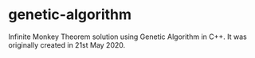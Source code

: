 # genetic-algorithm
Infinite Monkey Theorem solution using Genetic Algorithm in C++. It was originally created in 21st May 2020.
